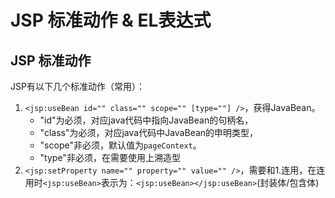 # JSP 标准动作 & EL表达式

## JSP 标准动作
JSP有以下几个标准动作（常用）：
1. `<jsp:useBean id="" class="" scope="" [type=""] />`，获得JavaBean。
	- "id"为必须，对应java代码中指向JavaBean的句柄名，
	- "class"为必须，对应java代码中JavaBean的申明类型，
	- "scope"非必须，默认值为`pageContext`。
	- "type"非必须，在需要使用上溯造型
2. `<jsp:setProperty name="" property="" value="" />`，需要和1.连用，在连用时`<jsp:useBean>`表示为：`<jsp:useBean></jsp:useBean>`(封装体/包含体)